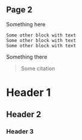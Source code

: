 Page 2
------

Something here

```
Some other block with text
Some other block with text
Some other block with text
```

Something there

> Some citation


# Header 1

## Header 2

### Header 3

